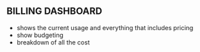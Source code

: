 ## BILLING DASHBOARD
- shows the current usage and everything that includes pricing
- show budgeting
- breakdown of all the cost
